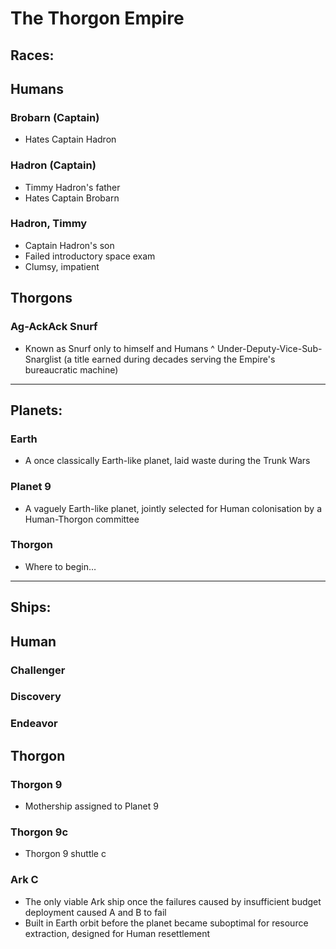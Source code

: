 # The Thorgon Empire

## Races:

## Humans
### Brobarn (Captain)
* Hates Captain Hadron
### Hadron (Captain)
* Timmy Hadron's father
* Hates Captain Brobarn
### Hadron, Timmy
* Captain Hadron's son
* Failed introductory space exam
* Clumsy, impatient

## Thorgons
### Ag-AckAck Snurf
* Known as Snurf only to himself and Humans
^ Under-Deputy-Vice-Sub-Snarglist (a title earned during decades serving the Empire's bureaucratic machine)

---

## Planets:

### Earth
* A once classically Earth-like planet, laid waste during the Trunk Wars
### Planet 9
* A vaguely Earth-like planet, jointly selected for Human colonisation by a Human-Thorgon committee
### Thorgon
* Where to begin…

---

## Ships:

## Human
### Challenger
### Discovery
### Endeavor

## Thorgon
### Thorgon 9
* Mothership assigned to Planet 9
### Thorgon 9c
* Thorgon 9 shuttle c
### Ark C
* The only viable Ark ship once the failures caused by insufficient budget deployment caused A and B to fail
* Built in Earth orbit before the planet became suboptimal for resource extraction, designed for Human resettlement

